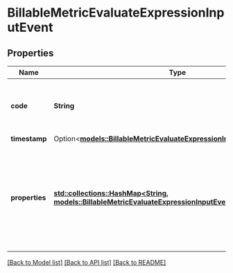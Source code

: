 # BillableMetricEvaluateExpressionInputEvent

## Properties

Name | Type | Description | Notes
------------ | ------------- | ------------- | -------------
**code** | **String** | The code that identifies a targeted billable metric. | 
**timestamp** | Option<[**models::BillableMetricEvaluateExpressionInputEventTimestamp**](BillableMetricEvaluateExpressionInput_event_timestamp.md)> |  | [optional]
**properties** | [**std::collections::HashMap<String, models::BillableMetricEvaluateExpressionInputEventPropertiesValue>**](BillableMetricEvaluateExpressionInput_event_properties_value.md) | This field represents additional properties associated with the event. They can be used when evaluating the expression. | 

[[Back to Model list]](../README.md#documentation-for-models) [[Back to API list]](../README.md#documentation-for-api-endpoints) [[Back to README]](../README.md)


